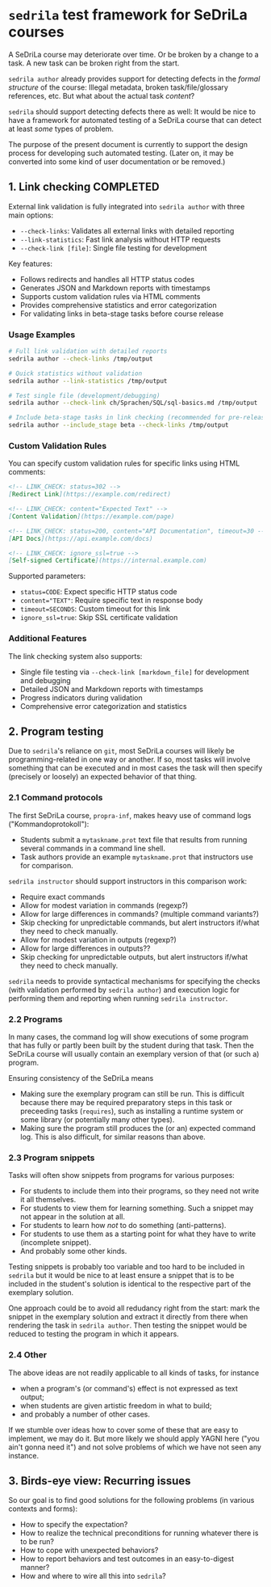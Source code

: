 # `sedrila` test framework for SeDriLa courses

A SeDriLa course may deteriorate over time. Or be broken by a change to a task.
A new task can be broken right from the start.

`sedrila author` already provides support for detecting defects in the _formal structure_
of the course: Illegal metadata, broken task/file/glossary references, etc.
But what about the actual task _content_?

`sedrila` should support detecting defects there as well: 
It would be nice to have a framework for automated testing
of a SeDriLa course that can detect at least _some_ types of problem.

The purpose of the present document is currently to support the design process for developing
such automated testing.
(Later on, it may be converted into some kind of user documentation or be removed.)


## 1. Link checking COMPLETED

External link validation is fully integrated into `sedrila author` with three main options:

- `--check-links`: Validates all external links with detailed reporting
- `--link-statistics`: Fast link analysis without HTTP requests  
- `--check-link [file]`: Single file testing for development

Key features:
- Follows redirects and handles all HTTP status codes
- Generates JSON and Markdown reports with timestamps
- Supports custom validation rules via HTML comments
- Provides comprehensive statistics and error categorization
- For validating links in beta-stage tasks before course release

### Usage Examples

```bash
# Full link validation with detailed reports
sedrila author --check-links /tmp/output

# Quick statistics without validation  
sedrila author --link-statistics /tmp/output

# Test single file (development/debugging)
sedrila author --check-link ch/Sprachen/SQL/sql-basics.md /tmp/output

# Include beta-stage tasks in link checking (recommended for pre-release validation)
sedrila author --include_stage beta --check-links /tmp/output
```

### Custom Validation Rules

You can specify custom validation rules for specific links using HTML comments:

```markdown
<!-- LINK_CHECK: status=302 -->
[Redirect Link](https://example.com/redirect)

<!-- LINK_CHECK: content="Expected Text" -->
[Content Validation](https://example.com/page)

<!-- LINK_CHECK: status=200, content="API Documentation", timeout=30 -->
[API Docs](https://api.example.com/docs)

<!-- LINK_CHECK: ignore_ssl=true -->
[Self-signed Certificate](https://internal.example.com)
```

Supported parameters:
- `status=CODE`: Expect specific HTTP status code
- `content="TEXT"`: Require specific text in response body  
- `timeout=SECONDS`: Custom timeout for this link
- `ignore_ssl=true`: Skip SSL certificate validation

### Additional Features

The link checking system also supports:
- Single file testing via `--check-link [markdown_file]` for development and debugging
- Detailed JSON and Markdown reports with timestamps
- Progress indicators during validation
- Comprehensive error categorization and statistics


## 2. Program testing

Due to `sedrila`'s reliance on `git`, most SeDriLa courses will likely be programming-related
in one way or another. If so, most tasks will involve something that can be executed
and in most cases the task will then specify (precisely or loosely) an expected behavior of that thing.


### 2.1 Command protocols

The first SeDriLa course, `propra-inf`, makes heavy use of command logs ("Kommandoprotokoll"):

- Students submit a `mytaskname.prot` text file that results from running several commands in a command line shell.
- Task authors provide an example `mytaskname.prot` that instructors use for comparison.

`sedrila instructor` should support instructors in this comparison work:

- Require exact commands
- Allow for modest variation in commands (regexp?)
- Allow for large differences in commands? (multiple command variants?)
- Skip checking for unpredictable commands, but alert instructors if/what they need to check manually.
- Allow for modest variation in outputs (regexp?)
- Allow for large differences in outputs??
- Skip checking for unpredictable outputs, but alert instructors if/what they need to check manually.

`sedrila` needs to provide syntactical mechanisms for specifying the checks 
(with validation performed by `sedrila author`)
and execution logic for performing them and reporting when running `sedrila instructor`.


### 2.2 Programs

In many cases, the command log will show executions of some program that has fully or
partly been built by the student during that task.
Then the SeDriLa course will usually contain an exemplary version of that (or such a) program.

Ensuring consistency of the SeDriLa means

- Making sure the exemplary program can still be run.
  This is difficult because there may be required preparatory steps in this task
  or preceeding tasks (`requires`), such as installing a runtime system or some library
  (or potentially many other types).
- Making sure the program still produces the (or an) expected command log.
  This is also difficult, for similar reasons than above.


### 2.3 Program snippets

Tasks will often show snippets from programs for various purposes:

- For students to include them into their programs, so they need not write it all themselves.
- For students to view them for learning something.
  Such a snippet may not appear in the solution at all.
- For students to learn how _not_ to do something (anti-patterns).
- For students to use them as a starting point for what they have to write (incomplete snippet).
- And probably some other kinds.

Testing snippets is probably too variable and too hard to be included in `sedrila`
but it would be nice to at least ensure a snippet that is to be included in the student's
solution is identical to the respective part of the exemplary solution.

One approach could be to avoid all redudancy right from the start:
mark the snippet in the exemplary solution and extract it directly from there
when rendering the task in `sedrila author`.
Then testing the snippet would be reduced to testing the program in which it appears.


### 2.4 Other

The above ideas are not readily applicable to all kinds of tasks, for instance

- when a program's (or command's) effect is not expressed as text output;
- when students are given artistic freedom in what to build;
- and probably a number of other cases.

If we stumble over ideas how to cover some of these that are easy to implement,
we may do it.
But more likely we should apply YAGNI here ("you ain't gonna need it")
and not solve problems of which we have not seen any instance.


## 3. Birds-eye view: Recurring issues

So our goal is to find good solutions for the following problems
(in various contexts and forms):

- How to specify the expectation?
- How to realize the technical preconditions for running whatever there is to be run?
- How to cope with unexpected behaviors?
- How to report behaviors and test outcomes in an easy-to-digest manner?
- How and where to wire all this into `sedrila`?